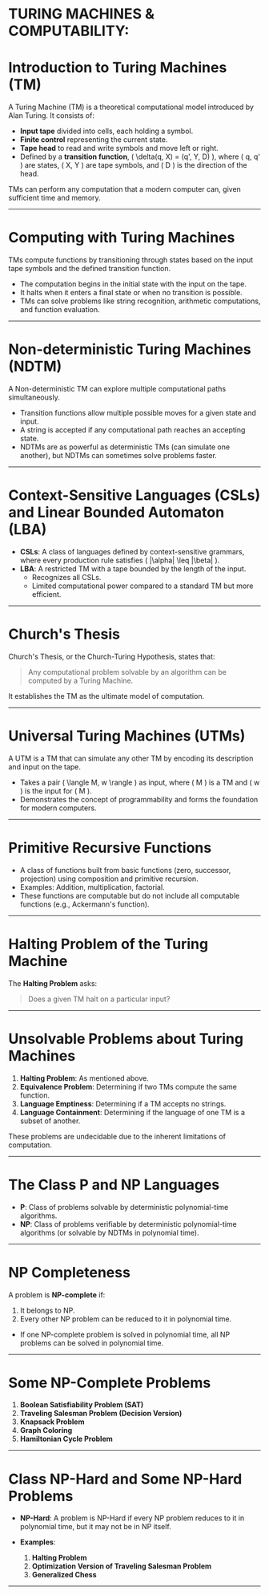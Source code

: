 # TURING MACHINES & COMPUTABILITY: 

# **Introduction to Turing Machines (TM)**  

A Turing Machine (TM) is a theoretical computational model introduced by Alan Turing. It consists of:  

- **Input tape** divided into cells, each holding a symbol.  
- **Finite control** representing the current state.  
- **Tape head** to read and write symbols and move left or right.  
- Defined by a **transition function**, \( \delta(q, X) = (q', Y, D) \), where \( q, q' \) are states, \( X, Y \) are tape symbols, and \( D \) is the direction of the head.  

TMs can perform any computation that a modern computer can, given sufficient time and memory.  

---

# **Computing with Turing Machines**  

TMs compute functions by transitioning through states based on the input tape symbols and the defined transition function.  

- The computation begins in the initial state with the input on the tape.  
- It halts when it enters a final state or when no transition is possible.  
- TMs can solve problems like string recognition, arithmetic computations, and function evaluation.  

---

# **Non-deterministic Turing Machines (NDTM)**  

A Non-deterministic TM can explore multiple computational paths simultaneously.  

- Transition functions allow multiple possible moves for a given state and input.  
- A string is accepted if any computational path reaches an accepting state.  
- NDTMs are as powerful as deterministic TMs (can simulate one another), but NDTMs can sometimes solve problems faster.  

---

# **Context-Sensitive Languages (CSLs) and Linear Bounded Automaton (LBA)**  

- **CSLs**: A class of languages defined by context-sensitive grammars, where every production rule satisfies \( |\alpha| \leq |\beta| \).  
- **LBA**: A restricted TM with a tape bounded by the length of the input.  
    - Recognizes all CSLs.  
    - Limited computational power compared to a standard TM but more efficient.  

---

# **Church's Thesis**  

Church's Thesis, or the Church-Turing Hypothesis, states that:  

> Any computational problem solvable by an algorithm can be computed by a Turing Machine.  

It establishes the TM as the ultimate model of computation.  

---

# **Universal Turing Machines (UTMs)**  

A UTM is a TM that can simulate any other TM by encoding its description and input on the tape.  

- Takes a pair \( \langle M, w \rangle \) as input, where \( M \) is a TM and \( w \) is the input for \( M \).  
- Demonstrates the concept of programmability and forms the foundation for modern computers.  

---

# **Primitive Recursive Functions**  

- A class of functions built from basic functions (zero, successor, projection) using composition and primitive recursion.  
- Examples: Addition, multiplication, factorial.  
- These functions are computable but do not include all computable functions (e.g., Ackermann's function).  

---

# **Halting Problem of the Turing Machine**  

The **Halting Problem** asks:  

> Does a given TM halt on a particular input?  

---

# **Unsolvable Problems about Turing Machines**  

1. **Halting Problem**: As mentioned above.  
2. **Equivalence Problem**: Determining if two TMs compute the same function.  
3. **Language Emptiness**: Determining if a TM accepts no strings.  
4. **Language Containment**: Determining if the language of one TM is a subset of another.  

These problems are undecidable due to the inherent limitations of computation.  

---

# **The Class P and NP Languages**  

- **P**: Class of problems solvable by deterministic polynomial-time algorithms.  
- **NP**: Class of problems verifiable by deterministic polynomial-time algorithms (or solvable by NDTMs in polynomial time).  

---

# **NP Completeness**  

A problem is **NP-complete** if:  

1. It belongs to NP.  
2. Every other NP problem can be reduced to it in polynomial time.  

- If one NP-complete problem is solved in polynomial time, all NP problems can be solved in polynomial time.  

---

# **Some NP-Complete Problems**  

1. **Boolean Satisfiability Problem (SAT)**  
2. **Traveling Salesman Problem (Decision Version)**  
3. **Knapsack Problem**  
4. **Graph Coloring**  
5. **Hamiltonian Cycle Problem**  

---

# **Class NP-Hard and Some NP-Hard Problems**  

- **NP-Hard**: A problem is NP-Hard if every NP problem reduces to it in polynomial time, but it may not be in NP itself.  
- **Examples**:  

  1. **Halting Problem**  
  2. **Optimization Version of Traveling Salesman Problem**  
  3. **Generalized Chess**  

---

